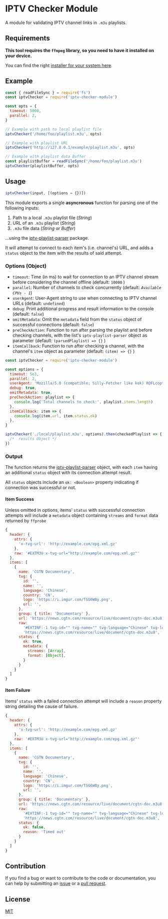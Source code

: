 # IPTV Checker Module

A module for validating IPTV channel links in `.m3u` playlists.

## Requirements

**This tool requires the `ffmpeg` library, so you need to have it installed on your device.**

You can find the right [installer for your system here](https://www.ffmpeg.org/download.html).

## Example

```javascript
const { readFileSync } = require('fs')
const iptvChecker = require('iptv-checker-module')

const opts = {
  timeout: 5000,
  parallel: 2,
}

// Example with path to local playlist file
iptvChecker('/home/foo/playlist.m3u', opts)

// Example with playlist URL
iptvChecker('http://127.0.0.1/example/playlist.m3u', opts)

// Example with playlist data Buffer
const playlistBuffer = readFileSync('/home/foo/playlist.m3u')
iptvChecker(playlistBuffer, opts)
```

## Usage

```javascript
iptvChecker(input, [(options = {})])
```

This module exports a single **asyncronous** function for parsing one of the following inputs:

1. Path to a local `.m3u` playlist file (_String_)
2. URL of an `.m3u` playlist (_String_)
3. `.m3u` file data (_String_ or _Buffer_)

...using the [iptv-playlist-parser](https://www.npmjs.com/package/iptv-playlist-parser) package.

It will attempt to connect to each item's (i.e. channel's) URL, and adds a `status` object to the item with the results of said attempt.

### Options (Object)

- `timeout`: Time (in ms) to wait for connection to an IPTV channel stream before considering the channel offline (default: `10000` )
- `parallel`: Number of channels to check concurrently (default: _`Available CPUs - 1`_)
- `userAgent`: User-Agent string to use when connecting to IPTV channel URLs (default: `undefined`)
- `debug`: Print additional progress and result information to the console (default: `false`)
- `omitMetadata`: Omit the `metadata` field from the `status` object of successful connections (default: `false`)
- `preCheckAction`: Function to run after parsing the playlist and before checking channels, with the list's `iptv-playlist-parser` object as parameter (default: `(parsedPlaylist) => {}` )
- `itemCallback`: Function to run after checking a channel, with the channel's `item` object as parameter (default: `(item) => {}` )

```javascript
const iptvChecker = require('iptv-checker-module')

const options = {
  timeout: 5e3,
  parallel: 2,
  userAgent: 'Mozilla/5.0 (compatible; Silly-Fetcher like kek) ROFLcopters',
  debug: true,
  omitMetadata: true,
  preCheckAction: playlist => {
    console.log('Total channels to check:', playlist.items.length)
  },
  itemCallback: item => {
    console.log(item.url, item.status.ok)
  },
}

iptvChecker('./local/playlist.m3u', options).then(checkedPlaylist => {
  /*  results Object */
})
```

### Output

The function returns the [iptv-playlist-parser](https://www.npmjs.com/package/iptv-playlist-parser) object, with each `item` having an additional `status` object with its connection attempt result.

All `status` objects include an `ok: <Boolean>` property indicating if connection was successful or not.

#### Item Success

Unless omitted in options, items' `status` with successful connection attempts will include a `metadata` object containing `streams` and `format` data returned by `ffprobe`

```javascript
{
  header: {
    attrs: {
      'x-tvg-url': 'http://example.com/epg.xml.gz'
    },
    raw: '#EXTM3U x-tvg-url="http://example.com/epg.xml.gz"'
  },
  items: [
    {
      name: 'CGTN Documentary',
      tvg: {
        id: '',
        name: '',
        language: 'Chinese',
        country: 'CN',
        logo: 'https://i.imgur.com/TSG6WBy.png',
        url: '',
      },
      group: { title: 'Documentary' },
      url: 'https://news.cgtn.com/resource/live/document/cgtn-doc.m3u8',
      raw:
        '#EXTINF:-1 tvg-id="" tvg-name="" tvg-language="Chinese" tvg-logo="https://i.imgur.com/TSG6WBy.png" tvg-country="CN" tvg-url="" group-title="Documentary",CGTN Documentary\n' +
        'https://news.cgtn.com/resource/live/document/cgtn-doc.m3u8',
      status: {
        ok: true,
        metadata: {
          streams: [Array],
          format: [Object],
        }
      }
    }
  ]
}
```

#### Item Failure

Items' `status` with a failed connection attempt will include a `reason` property string detailing the cause of failure.

```javascript
{
  header: {
    attrs: {
      'x-tvg-url': 'http://example.com/epg.xml.gz'
    },
    raw: '#EXTM3U x-tvg-url="http://example.com/epg.xml.gz"'
  },
  items: [
    {
      name: 'CGTN Documentary',
      tvg: {
        id: '',
        name: '',
        language: 'Chinese',
        country: 'CN',
        logo: 'https://i.imgur.com/TSG6WBy.png',
        url: '',
      },
      group: { title: 'Documentary' },
      url: 'https://news.cgtn.com/resource/live/document/cgtn-doc.m3u8',
      raw:
        '#EXTINF:-1 tvg-id="" tvg-name="" tvg-language="Chinese" tvg-logo="https://i.imgur.com/TSG6WBy.png" tvg-country="CN" tvg-url="" group-title="Documentary",CGTN Documentary\n' +
        'https://news.cgtn.com/resource/live/document/cgtn-doc.m3u8',
      status: {
        ok: false,
        reason: 'Timed out'
      }
    }
  ]
}
```

## Contribution

If you find a bug or want to contribute to the code or documentation, you can help by submitting an [issue](https://github.com/detroitenglish/iptv-checker-module/issues) or a [pull request](https://github.com/detroitenglish/iptv-checker-module/pulls).

## License

[MIT](http://opensource.org/licenses/MIT)
